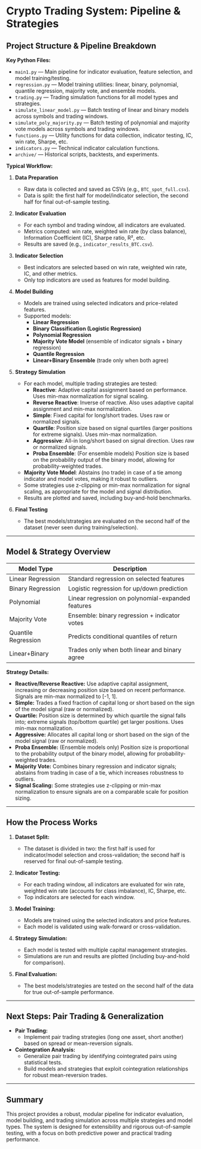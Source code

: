 # Crypto Trading System: Pipeline & Strategies

## Project Structure & Pipeline Breakdown

**Key Python Files:**

- `main1.py` — Main pipeline for indicator evaluation, feature selection, and model training/testing.
- `regression.py` — Model training utilities: linear, binary, polynomial, quantile regression, majority vote, and ensemble models.
- `trading.py` — Trading simulation functions for all model types and strategies.
- `simulate_linear_model.py` — Batch testing of linear and binary models across symbols and trading windows.
- `simulate_poly_majority.py` — Batch testing of polynomial and majority vote models across symbols and trading windows.
- `functions.py` — Utility functions for data collection, indicator testing, IC, win rate, Sharpe, etc.
- `indicators.py` — Technical indicator calculation functions.
- `archive/` — Historical scripts, backtests, and experiments.

**Typical Workflow:**

1. **Data Preparation**
   - Raw data is collected and saved as CSVs (e.g., `BTC_spot_full.csv`).
   - Data is split: the first half for model/indicator selection, the second half for final out-of-sample testing.

2. **Indicator Evaluation**
   - For each symbol and trading window, all indicators are evaluated.
   - Metrics computed: win rate, weighted win rate (by class balance), Information Coefficient (IC), Sharpe ratio, R², etc.
   - Results are saved (e.g., `indicator_results_BTC.csv`).

3. **Indicator Selection**
   - Best indicators are selected based on win rate, weighted win rate, IC, and other metrics.
   - Only top indicators are used as features for model building.

4. **Model Building**
   - Models are trained using selected indicators and price-related features.
   - Supported models:
     - **Linear Regression**
     - **Binary Classification (Logistic Regression)**
     - **Polynomial Regression**
     - **Majority Vote Model** (ensemble of indicator signals + binary regression)
     - **Quantile Regression**
     - **Linear+Binary Ensemble** (trade only when both agree)

5. **Strategy Simulation**
   - For each model, multiple trading strategies are tested:
     - **Reactive**: Adaptive capital assignment based on performance. Uses min-max normalization for signal scaling.
     - **Reverse Reactive**: Inverse of reactive. Also uses adaptive capital assignment and min-max normalization.
     - **Simple**: Fixed capital for long/short trades. Uses raw or normalized signals.
     - **Quartile**: Position size based on signal quartiles (larger positions for extreme signals). Uses min-max normalization.
     - **Aggressive**: All-in long/short based on signal direction. Uses raw or normalized signals.
     - **Proba Ensemble**: (For ensemble models) Position size is based on the probability output of the binary model, allowing for probability-weighted trades.
   - **Majority Vote Model**: Abstains (no trade) in case of a tie among indicator and model votes, making it robust to outliers.
   - Some strategies use z-clipping or min-max normalization for signal scaling, as appropriate for the model and signal distribution.
   - Results are plotted and saved, including buy-and-hold benchmarks.

6. **Final Testing**
   - The best models/strategies are evaluated on the second half of the dataset (never seen during training/selection).

---

## Model & Strategy Overview

| Model Type         | Description                                                      |
|--------------------|------------------------------------------------------------------|
| Linear Regression  | Standard regression on selected features                         |
| Binary Regression  | Logistic regression for up/down prediction                       |
| Polynomial         | Linear regression on polynomial-expanded features                |
| Majority Vote      | Ensemble: binary regression + indicator votes                    |
| Quantile Regression| Predicts conditional quantiles of return                         |
| Linear+Binary      | Trades only when both linear and binary agree                    |

**Strategy Details:**
- **Reactive/Reverse Reactive:** Use adaptive capital assignment, increasing or decreasing position size based on recent performance. Signals are min-max normalized to [-1, 1].
- **Simple:** Trades a fixed fraction of capital long or short based on the sign of the model signal (raw or normalized).
- **Quartile:** Position size is determined by which quartile the signal falls into; extreme signals (top/bottom quartile) get larger positions. Uses min-max normalization.
- **Aggressive:** Allocates all capital long or short based on the sign of the model signal (raw or normalized).
- **Proba Ensemble:** (Ensemble models only) Position size is proportional to the probability output of the binary model, allowing for probability-weighted trades.
- **Majority Vote:** Combines binary regression and indicator signals; abstains from trading in case of a tie, which increases robustness to outliers.
- **Signal Scaling:** Some strategies use z-clipping or min-max normalization to ensure signals are on a comparable scale for position sizing.

---

## How the Process Works

1. **Dataset Split:**
   - The dataset is divided in two: the first half is used for indicator/model selection and cross-validation; the second half is reserved for final out-of-sample testing.

2. **Indicator Testing:**
   - For each trading window, all indicators are evaluated for win rate, weighted win rate (accounts for class imbalance), IC, Sharpe, etc.
   - Top indicators are selected for each window.

3. **Model Training:**
   - Models are trained using the selected indicators and price features.
   - Each model is validated using walk-forward or cross-validation.

4. **Strategy Simulation:**
   - Each model is tested with multiple capital management strategies.
   - Simulations are run and results are plotted (including buy-and-hold for comparison).

5. **Final Evaluation:**
   - The best models/strategies are tested on the second half of the data for true out-of-sample performance.

---

## Next Steps: Pair Trading & Generalization

- **Pair Trading:**
  - Implement pair trading strategies (long one asset, short another) based on spread or mean-reversion signals.
- **Cointegration Analysis:**
  - Generalize pair trading by identifying cointegrated pairs using statistical tests.
  - Build models and strategies that exploit cointegration relationships for robust mean-reversion trades.

---

## Summary

This project provides a robust, modular pipeline for indicator evaluation, model building, and trading simulation across multiple strategies and model types. The system is designed for extensibility and rigorous out-of-sample testing, with a focus on both predictive power and practical trading performance. 